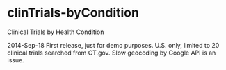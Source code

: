clinTrials-byCondition
======================

Clinical Trials by Health Condition

2014-Sep-18
First release, just for demo purposes. U.S. only, limited to 20 clinical trials searched from CT.gov. Slow geocoding by Google API is an issue.
